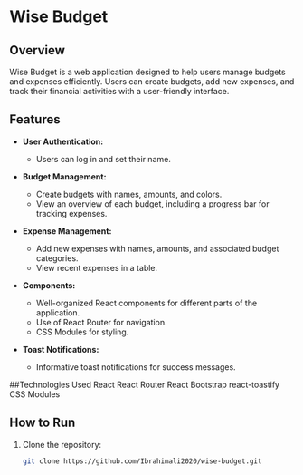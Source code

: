 # Wise Budget

## Overview

Wise Budget is a web application designed to help users manage budgets and expenses efficiently. Users can create budgets, add new expenses, and track their financial activities with a user-friendly interface.

## Features

- **User Authentication:**
  - Users can log in and set their name.

- **Budget Management:**
  - Create budgets with names, amounts, and colors.
  - View an overview of each budget, including a progress bar for tracking expenses.

- **Expense Management:**
  - Add new expenses with names, amounts, and associated budget categories.
  - View recent expenses in a table.

- **Components:**
  - Well-organized React components for different parts of the application.
  - Use of React Router for navigation.
  - CSS Modules for styling.

- **Toast Notifications:**
  - Informative toast notifications for success messages.

##Technologies Used
React
React Router
React Bootstrap
react-toastify
CSS Modules


## How to Run

1. Clone the repository:

   ```bash
   git clone https://github.com/Ibrahimali2020/wise-budget.git


   
